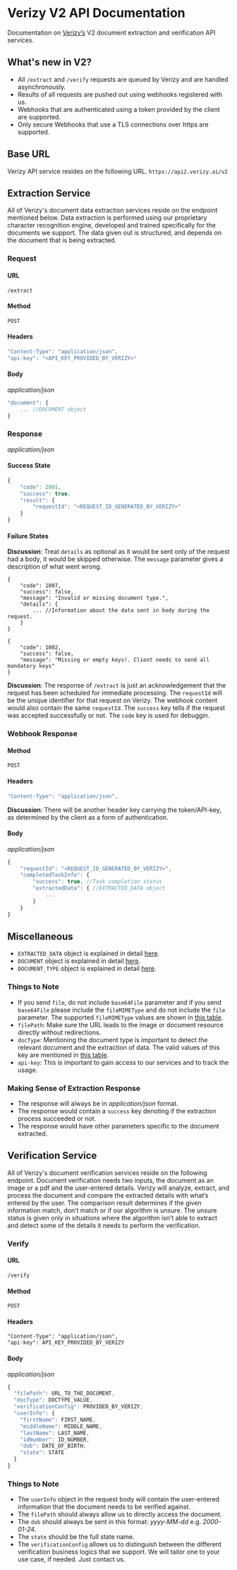 # Verizy V2 API Documentation
Documentation on [Verizy’s](https://verizy.ai) V2 document extraction and verification API services.

## What's new in V2?
- All `/extract` and `/verify` requests are queued by Verizy and are handled asynchronously.
- Results of all requests are pushed out using webhooks registered with us.
- Webhooks that are authenticated using a token provided by the client are supported.
- Only secure Webhooks that use a TLS connections over https are supported.

## Base URL
Verizy API service resides on the following URL.
`https://api2.verizy.ai/v2`

## Extraction Service
All of Verizy's document data extraction services reside on the endpoint mentioned below. Data extraction is performed using our proprietary character recognition engine, developed and trained specifically for the documents we support. The data given out is structured, and depends on the document that is being extracted.

### Request
#### URL
`/extract`
#### Method
`POST`
#### Headers
```javascript
"Content-Type": "application/json",
"api-key": "<API_KEY_PROVIDED_BY_VERIZY>"
```
#### Body
*application/json*
```javascript
"document": {
    ... //DOCUMENT object
}
```
### Response
*application/json*
#### Success State
```javascript
{
    "code": 2001,
    "success": true,
    "result": {
        "requestId": "<REQUEST_ID_GENERATED_BY_VERIZY>"
    }
}
```
#### Failure States
**Discussion**: Treat `details` as optional as it would be sent only of the request had a body, it would be skipped otherwise. The `message` parameter gives a description of what went wrong.
```
{
    "code": 1007,
    "success": false,
    "message": "Invalid or missing document type.",
    "details": {
        ... //Information about the data sent in body during the request.
    }
}
```
```
{
    "code": 1002,
    "success": false,
    "message": "Missing or empty keys!. Client needs to send all mandatory keys"
}
```

**Discussion**: The response of `/extract` is just an acknowledgement that the request has been scheduled for immediate processing. The `requestId` will be the unique identifier for that request on Verizy. The webhook content would also contain the same `requestId`. The `success` key tells if the request was accepted successfully or not. The `code` key is used for debuggin.
### Webhook Response
#### Method
`POST`
#### Headers
```javascript
"Content-Type": "application/json",
```
**Discussion**: There will be another header key carrying the token/API-key, as determined by the client as a form of authentication.
#### Body
*application/json*
```javascript
{
	"requestId": "<REQUEST_ID_GENERATED_BY_VERIZY>",
	"completedTaskInfo": {
		"success": true, //Task completion status
		"extractedData": { //EXTRACTED_DATA object
			...
		}
	}
}
```
## Miscellaneous
- `EXTRACTED_DATA` object is explained in detail [here](https://github.com/verizy/verizy-api/blob/master/v2/v2-extracted-data.md).
- `DOCUMENT` object is explained in detail [here](https://github.com/verizy/verizy-api/blob/master/v2/v2-document.md).
- `DOCUMENT_TYPE` object is explained in detail [here](https://github.com/verizy/verizy-api/blob/master/v2/v2-supported-documents.md).

### Things to Note
- If you send `file`, do not include `base64File` parameter and if you send `base64File` please include the `fileMIMEType` and do not include the `file` parameter. The supported `fileMIMEType` values are shown in [this table](https://github.com/verizy/verizy-api/blob/master/SupportedMIMETypes.md).
- `filePath`: Make sure the URL leads to the image or document resource directly without redirections.
- `docType`: Mentioning the document type is important to detect the relevant document and the extraction of data. The valid values of this key are mentioned in [this table](https://github.com/verizy/verizy-api/blob/master/SupportedDocuments.md).
- `api-key`: This is important to gain access to our services and to track the usage.

### Making Sense of Extraction Response
- The response will always be in *application/json* format.
- The response would contain a `success` key denoting if the extraction process succeeded or not.
- The response would have other parameters specific to the document extracted.

## Verification Service
All of Verizy's document verification services reside on the following endpoint. Document verification needs two inputs, the document as an image or a pdf and the user-entered details. Verizy will analyze, extract, and process the document and compare the extracted details with what’s entered by the user. The comparison result determines if the given information match, don’t match or if our algorithm is unsure. The unsure status is given only in situations where the algorithm isn’t able to extract and detect some of the details it needs to perform the verification.

### Verify
#### URL
`/verify`
#### Method
`POST`
#### Headers
```
"Content-Type": "application/json",
"api-key": API_KEY_PROVIDED_BY_VERIZY
```
#### Body
*application/json*
```javascript
{
  "filePath": URL_TO_THE_DOCUMENT,
  "docType": DOCTYPE_VALUE,
  "verificationConfig": PROVIDED_BY_VERIZY,
  "userInfo": {
    "firstName": FIRST_NAME,
    "middleName": MIDDLE_NAME,
    "lastName": LAST_NAME,
    "idNumber": ID_NUMBER,
    "dob": DATE_OF_BIRTH,
    "state": STATE
  }
}
```
### Things to Note
- The `userInfo` object in the request body will contain the user-entered information that the document needs to be verified against.
- The `filePath` should always allow us to directly access the document.
- The `dob` should always be sent in this format: *yyyy-MM-dd* e.g. *2000-01-24*.
- The `state` should be the full state name.
- The `verificationConfig` allows us to distinguish between the different verification business logics that we support. We will tailor one to your use case, if needed. Just contact us.
